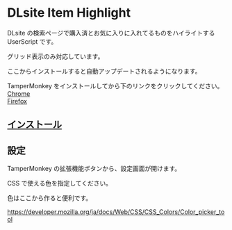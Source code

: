 # DLsite Item Highlight

DLsite の検索ページで購入済とお気に入りに入れてるものをハイライトする UserScript です。

グリッド表示のみ対応しています。

ここからインストールすると自動アップデートされるようになります。

TamperMonkey をインストールしてから下のリンクをクリックしてください。  
[Chrome](https://chrome.google.com/webstore/detail/tampermonkey/dhdgffkkebhmkfjojejmpbldmpobfkfo?hl=ja)  
[Firefox](https://addons.mozilla.org/ja/firefox/addon/tampermonkey/)

## [インストール](https://raw.githubusercontent.com/kabo2468/user-css-script/master/DLsiteItemHighlight/dlsite-item-highlight.user.js)

## 設定

TamperMonkey の拡張機能ボタンから、設定画面が開けます。

CSS で使える色を指定してください。

色はここから作ると便利です。

<https://developer.mozilla.org/ja/docs/Web/CSS/CSS_Colors/Color_picker_tool>
